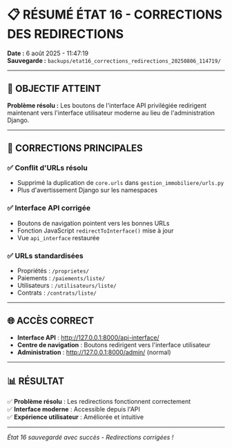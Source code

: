 # 📋 RÉSUMÉ ÉTAT 16 - CORRECTIONS DES REDIRECTIONS

**Date :** 6 août 2025 - 11:47:19  
**Sauvegarde :** `backups/etat16_corrections_redirections_20250806_114719/`

---

## 🎯 OBJECTIF ATTEINT

**Problème résolu :** Les boutons de l'interface API privilégiée redirigent maintenant vers l'interface utilisateur moderne au lieu de l'administration Django.

---

## 🔧 CORRECTIONS PRINCIPALES

### ✅ Conflit d'URLs résolu
- Supprimé la duplication de `core.urls` dans `gestion_immobiliere/urls.py`
- Plus d'avertissement Django sur les namespaces

### ✅ Interface API corrigée
- Boutons de navigation pointent vers les bonnes URLs
- Fonction JavaScript `redirectToInterface()` mise à jour
- Vue `api_interface` restaurée

### ✅ URLs standardisées
- Propriétés : `/proprietes/`
- Paiements : `/paiements/liste/`
- Utilisateurs : `/utilisateurs/liste/`
- Contrats : `/contrats/liste/`

---

## 🌐 ACCÈS CORRECT

- **Interface API** : http://127.0.0.1:8000/api-interface/
- **Centre de navigation** : Boutons redirigent vers l'interface utilisateur
- **Administration** : http://127.0.0.1:8000/admin/ (normal)

---

## 📊 RÉSULTAT

✅ **Problème résolu** : Les redirections fonctionnent correctement  
✅ **Interface moderne** : Accessible depuis l'API  
✅ **Expérience utilisateur** : Améliorée et intuitive

---

*État 16 sauvegardé avec succès - Redirections corrigées !*